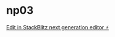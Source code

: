 # np03

[Edit in StackBlitz next generation editor ⚡️](https://stackblitz.com/~/github.com/InstitutoNeurosaber/np03)